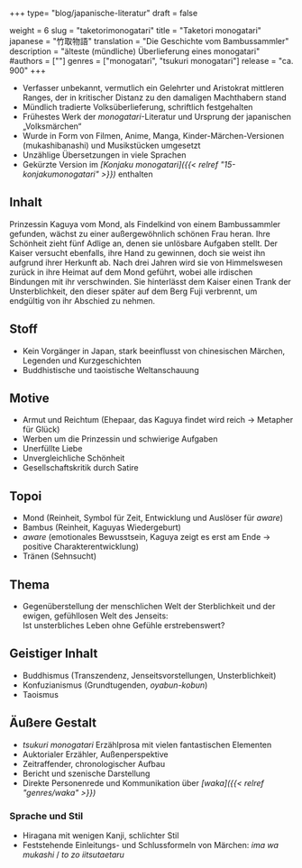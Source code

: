 +++
type= "blog/japanische-literatur"
draft = false

weight = 6
slug = "taketorimonogatari"
title = "Taketori monogatari"
japanese = "竹取物語"
translation = "Die Geschichte vom Bambussammler"
description = "älteste (mündliche) Überlieferung eines monogatari"
#authors = [""]
genres = ["monogatari", "tsukuri monogatari"]
release = "ca. 900"
+++

- Verfasser unbekannt, vermutlich ein Gelehrter und Aristokrat mittleren Ranges, der in kritischer Distanz zu den damaligen Machthabern stand
- Mündlich tradierte Volksüberlieferung, schriftlich festgehalten
- Frühestes Werk der *monogatari*-Literatur und Ursprung der japanischen „Volksmärchen“
- Wurde in Form von Filmen, Anime, Manga, Kinder-Märchen-Versionen (mukashibanashi) und Musikstücken umgesetzt
- Unzählige Übersetzungen in viele Sprachen
- Gekürzte Version im *[Konjaku monogatari]({{< relref "15-konjakumonogatari" >}})* enthalten

## Inhalt

Prinzessin Kaguya vom Mond, als Findelkind von einem Bambussammler gefunden, wächst zu einer außergewöhnlich schönen Frau heran. Ihre Schönheit zieht fünf Adlige an, denen sie unlösbare Aufgaben stellt. Der Kaiser versucht ebenfalls, ihre Hand zu gewinnen, doch sie weist ihn aufgrund ihrer Herkunft ab. Nach drei Jahren wird sie von Himmelswesen zurück in ihre Heimat auf dem Mond geführt, wobei alle irdischen Bindungen mit ihr verschwinden. Sie hinterlässt dem Kaiser einen Trank der Unsterblichkeit, den dieser später auf dem Berg Fuji verbrennt, um endgültig von ihr Abschied zu nehmen.

## Stoff

- Kein Vorgänger in Japan, stark beeinflusst von chinesischen Märchen, Legenden und Kurzgeschichten
- Buddhistische und taoistische Weltanschauung

## Motive

- Armut und Reichtum (Ehepaar, das Kaguya findet wird reich -> Metapher für Glück)
- Werben um die Prinzessin und schwierige Aufgaben
- Unerfüllte Liebe
- Unvergleichliche Schönheit
- Gesellschaftskritik durch Satire

## Topoi

- Mond (Reinheit, Symbol für Zeit, Entwicklung und Auslöser für *aware*)
- Bambus (Reinheit, Kaguyas Wiedergeburt)
- *aware* (emotionales Bewusstsein, Kaguya zeigt es erst am Ende -> positive Charakterentwicklung)
- Tränen (Sehnsucht)

## Thema

- Gegenüberstellung der menschlichen Welt der Sterblichkeit und der ewigen, gefühllosen Welt des Jenseits:  
  Ist unsterbliches Leben ohne Gefühle erstrebenswert?

## Geistiger Inhalt

- Buddhismus (Transzendenz, Jenseitsvorstellungen, Unsterblichkeit)
- Konfuzianismus (Grundtugenden, *oyabun-kobun*)
- Taoismus

## Äußere Gestalt

- *tsukuri monogatari* Erzählprosa mit vielen fantastischen Elementen
- Auktorialer Erzähler, Außenperspektive
- Zeitraffender, chronologischer Aufbau
- Bericht und szenische Darstellung
- Direkte Personenrede und Kommunikation über *[waka]({{< relref "genres/waka" >}})*

### Sprache und Stil

- Hiragana mit wenigen Kanji, schlichter Stil
- Feststehende Einleitungs- und Schlussformeln von Märchen: *ima wa mukashi* / *to zo iitsutaetaru*
